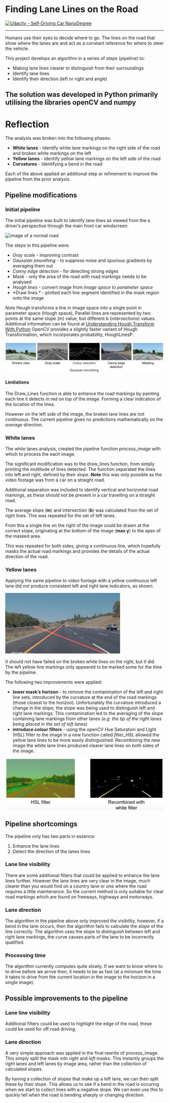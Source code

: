 # **Finding Lane Lines on the Road** 
[![Udacity - Self-Driving Car NanoDegree](https://s3.amazonaws.com/udacity-sdc/github/shield-carnd.svg)](http://www.udacity.com/drive)

---
Humans use their eyes to decide where to go. The lines on the road that show where the lanes are and act as a constant reference for where to steer the vehicle.

This project develops an algorithm in a series of steps (pipeline) to:
* Making lane lines clearer to distinguish from their surroundings
* Identify lane lines
* Identify their direction (left or right and angle)

The solution was developed in Python primarily utilising the libraries openCV and numpy 
---

# Reflection
The analysis was broken into the following phases:
- **White lanes** - Identify white lane markings on the right side of the road and broken white markings on the left
- **Yellow lanes** - Identify yellow lane markings on the left side of the road
- **Curvatures** - Identifying a bend in the road 

Each of the above applied an additional step or refinement to improve the pipeline from the prior analysis.

## Pipeline modifications
### Initial pipeline
The initial pipeline was built to identify lane lines as viewed from the a driver’s perspective through the main front car windscreen.

![image of a normal road](https://github.com/dcarlyle/CarND-LaneLines-P1/blob/master/test_images/solidWhiteCurve.jpg "image of a normal road")

The steps in this pipeline were:
* *Gray scale* - improving contrast
* *Gaussian smoothing* - to suppress noise and spurious gradients by averaging them out
* *Canny edge detection* - for detecting strong edges
* *Mask* - only the area of the road with road markings needs to be analysed
* *Hough lines* - convert image from *image space* to *parameter space* 
* *Draw lines * - plotted each line segment identified in the mask region onto the image

*Note* Hough transforms a line in image space into a single point in parameter space (Hough space), Parallel lines are represented by two points at the same slope (m) value, but different b (intersections) values. Additional information can be found at [Understanding Hough Transform With Python](https://alyssaq.github.io/2014/understanding-hough-transform/)
OpenCV provides  a slightly faster variant of Hough Transformation, which incorporates probability, HoughLinesP.

![pipeline](https://raw.githubusercontent.com/dcarlyle/CarND-LaneLines-P1/master/images/pipeline.png "pipeline")

#### Limitations
The Draw_Lines function is able to enhance the road markings by painting each line it detects in red on top of the image. Forming a clear indication of the location of the lines.

However on the left side of the image, the broken lane lines are not continuous. The current pipeline gives no predictions mathematically on the *average* direction.

### White lanes
The while lanes analysis, created the pipeline function *process_image* with which to process the each image.

The significant modification was to the draw_lines function, from simply printing the multitude of lines detected. The function separated the lines into left and right, defined by their slope.  **Note** this was only possible as the video footage was from a car on a straight road.

Additional separation was included to identify vertical and horizontal road markings, as these should not be present in a car travelling on a straight road.

The average slope (**m**) and intersection (**b**) was calculated from the set of right lines. This was repeated for the set of left lanes.

From this a single line on the right of the image could be drawn at the correct slope, originating at the bottom of the image (**max y**)  to the apex of the masked area.

This was repeated for both sides, giving a continuous line, which hopefully masks the actual road markings and provides the details of the actual direction of the road.

### Yellow lanes
Applying the same pipeline to video footage with a yellow continuous left lane did not produce consistent left and right lane indicators, as shown:

![white lane pipeline on yellow lanes](https://raw.githubusercontent.com/dcarlyle/CarND-LaneLines-P1/master/images/white_on_yellow.png "white on yellow pippeline")

It should not have failed on the broken white lines on the right, but it did. The left yellow line markings only appeared to be marked some for the time by the pipeline.

The following two improvements were applied:
* **lower mask’s horizon** - to remove the contamination of the left and right line sets, introduced by the curvature at the end of the road markings (those closest to the horizon). Unfortunately the curvature introduced a change in the slope, the slope was being used to distinguish left and right lane markings. This contamination led to the averaging of the slope containing lane markings from other lanes (*e.g. the tip of the right lanes being placed in the set of left lanes*)
* **introduce colour filters** - using the openCV Hue Saturation and Light (HSL) filter to the image in a new function called *filter_HSL* allowed the yellow lane lines to be more easily distinguished. Recombining the new image the white lane lines produced clearer lane lines on both sides of the image.

![HSL](https://raw.githubusercontent.com/dcarlyle/CarND-LaneLines-P1/master/images/HSL_filter.png "HSL filter on yellow lane")

## Pipeline shortcomings 
The pipeline only has two parts in essence:

1. Enhance the lane lines
2. Detect the direction of the lanes lines

### Lane line visibility
There are some additional filters that could be applied to enhance the lane lines further. However the lane lines are very clear in the image, much clearer than you would find on a country lane or one where the road requires a little maintenance. So the current method is only suitable for clear road markings which are found on freeways, highways and motorways.

### Lane direction
The algorithm in the pipeline above only improved the visibility, however, if a bend in the lane occurs, then the algorithm fails to calculate the slope of the line correctly. The algorithm uses the slope to distinguish between left and right lane markings, the curve causes parts of the lane to be incorrectly qualified.

### Processing time
The algorithm currently computes quite slowly. If we want to know where to to drive before we arrive then, it needs to be as fast (at a minimum the time it takes to drive from the current location in the image to the horizon in a single image).  

## Possible improvements to the pipeline
### Lane line visibility
Additional filters could be used to highlight the edge of the road, these could be used for off road driving.

### Lane direction
A very simple approach was applied in the final rewrite of process_image. This simply split the mask into *right* and *left*  masks. This instantly groups the right lanes and left lanes by image area, rather than the collection of calculated slopes. 

By having a collection of slopes that make up a left lane, we can then split these by their slope. This allows us to see if a bend in the road is occuring when we start to collect lines with a negative slope. We can even use this to quickly tell when the road is bending sharply or changing direction.

